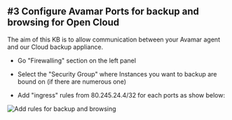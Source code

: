 ## #3 Configure Avamar Ports for backup and browsing for Open Cloud

The aim of this KB is to allow communication between your Avamar agent and our Cloud backup appliance.

* Go "Firewalling" section on the left panel

* Select the "Security Group" where Instances you want to backup are bound on (if there are numerous one)

* Add "ingress" rules from 80.245.24.4/32 for each ports as show below:

![Add rules for backup and browsing](/static/images/kb/ConfigureAvamarPorts.png)

